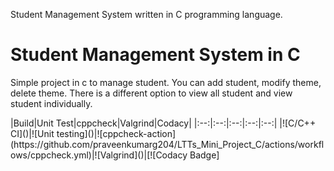 Student Management System written in C programming language. <br> 
<h1>Student Management System in C</h1>
<p>Simple project in c to manage student. You can add student, modify theme, delete theme. There is a different option to view all student and view student individually.
</p>
|Build|Unit Test|cppcheck|Valgrind|Codacy|
|:--:|:--:|:--:|:--:|:--:|
|![C/C++ CI]()|![Unit testing]()|![cppcheck-action](https://github.com/praveenkumarg204/LTTs_Mini_Project_C/actions/workflows/cppcheck.yml)|![Valgrind]()|[![Codacy Badge]
